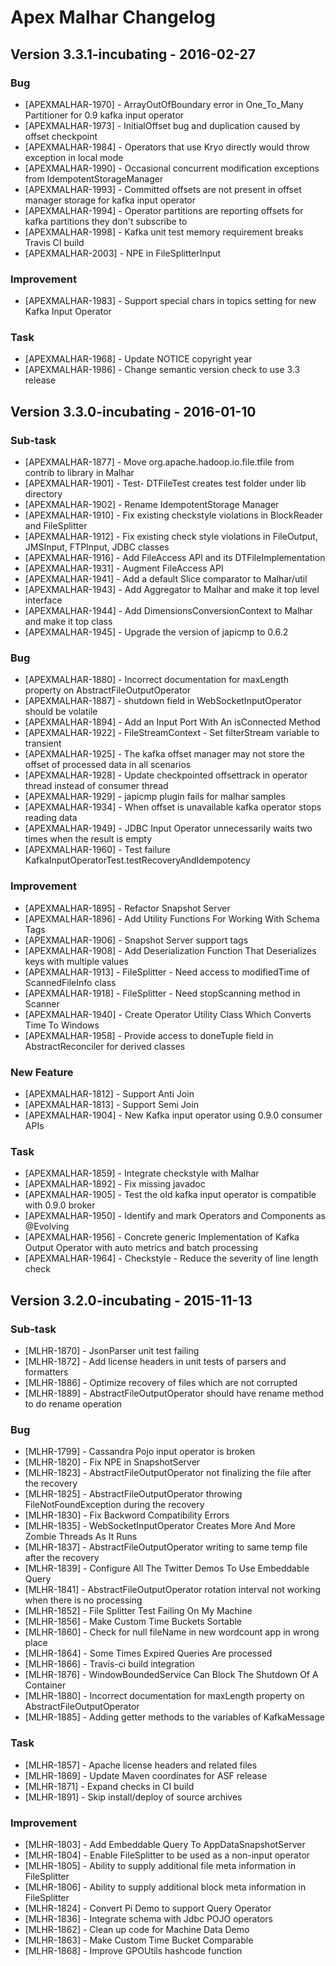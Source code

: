 Apex Malhar Changelog
========================================================================================================================

Version 3.3.1-incubating - 2016-02-27
------------------------------------------------------------------------------------------------------------------------

### Bug
* [APEXMALHAR-1970] - ArrayOutOfBoundary error in One_To_Many Partitioner for 0.9 kafka input operator
* [APEXMALHAR-1973] - InitialOffset bug and duplication caused by offset checkpoint
* [APEXMALHAR-1984] - Operators that use Kryo directly would throw exception in local mode
* [APEXMALHAR-1990] - Occasional concurrent modification exceptions from IdempotentStorageManager
* [APEXMALHAR-1993] - Committed offsets are not present in offset manager storage for kafka input operator
* [APEXMALHAR-1994] - Operator partitions are reporting offsets for kafka partitions they don't subscribe to
* [APEXMALHAR-1998] - Kafka unit test memory requirement breaks Travis CI build
* [APEXMALHAR-2003] - NPE in FileSplitterInput

### Improvement
* [APEXMALHAR-1983] - Support special chars in topics setting for new Kafka Input Operator

### Task
* [APEXMALHAR-1968] - Update NOTICE copyright year
* [APEXMALHAR-1986] - Change semantic version check to use 3.3 release

Version 3.3.0-incubating - 2016-01-10
------------------------------------------------------------------------------------------------------------------------

### Sub-task
* [APEXMALHAR-1877] - Move org.apache.hadoop.io.file.tfile from contrib to library in Malhar
* [APEXMALHAR-1901] - Test- DTFileTest creates test folder under lib directory
* [APEXMALHAR-1902] - Rename IdempotentStorage Manager
* [APEXMALHAR-1910] - Fix existing checkstyle violations in BlockReader and FileSplitter
* [APEXMALHAR-1912] - Fix existing check style violations in FileOutput, JMSInput, FTPInput, JDBC classes
* [APEXMALHAR-1916] - Add FileAccess API and its DTFileImplementation
* [APEXMALHAR-1931] - Augment FileAccess API
* [APEXMALHAR-1941] - Add a default Slice comparator to Malhar/util
* [APEXMALHAR-1943] - Add Aggregator to Malhar and make it top level interface
* [APEXMALHAR-1944] - Add DimensionsConversionContext to Malhar and make it top class
* [APEXMALHAR-1945] - Upgrade the version of japicmp to 0.6.2

### Bug
* [APEXMALHAR-1880] - Incorrect documentation for maxLength property on AbstractFileOutputOperator
* [APEXMALHAR-1887] - shutdown field in WebSocketInputOperator should be volatile
* [APEXMALHAR-1894] - Add an Input Port With An isConnected Method
* [APEXMALHAR-1922] - FileStreamContext - Set filterStream variable to transient
* [APEXMALHAR-1925] - The kafka offset manager may not store the offset of processed data in all scenarios
* [APEXMALHAR-1928] - Update checkpointed offsettrack in operator thread instead of consumer thread
* [APEXMALHAR-1929] - japicmp plugin fails for malhar samples
* [APEXMALHAR-1934] - When offset is unavailable kafka operator stops reading data
* [APEXMALHAR-1949] - JDBC Input Operator unnecessarily waits two times when the result is empty
* [APEXMALHAR-1960] - Test failure KafkaInputOperatorTest.testRecoveryAndIdempotency

### Improvement
* [APEXMALHAR-1895] - Refactor Snapshot Server
* [APEXMALHAR-1896] - Add Utility Functions For Working With Schema Tags
* [APEXMALHAR-1906] - Snapshot Server support tags
* [APEXMALHAR-1908] - Add Deserialization Function That Deserializes keys with multiple values
* [APEXMALHAR-1913] - FileSplitter - Need access to modifiedTime of ScannedFileInfo class
* [APEXMALHAR-1918] - FileSplitter - Need stopScanning method in Scanner
* [APEXMALHAR-1940] - Create Operator Utility Class Which Converts Time To Windows
* [APEXMALHAR-1958] - Provide access to doneTuple field in AbstractReconciler for derived classes

### New Feature
* [APEXMALHAR-1812] - Support Anti Join
* [APEXMALHAR-1813] - Support Semi Join
* [APEXMALHAR-1904] - New Kafka input operator using 0.9.0 consumer APIs

### Task
* [APEXMALHAR-1859] - Integrate checkstyle with Malhar
* [APEXMALHAR-1892] - Fix missing javadoc
* [APEXMALHAR-1905] - Test the old kafka input operator is compatible with 0.9.0 broker
* [APEXMALHAR-1950] - Identify and mark Operators and Components as @Evolving
* [APEXMALHAR-1956] - Concrete generic Implementation of Kafka Output Operator with auto metrics and batch processing
* [APEXMALHAR-1964] - Checkstyle - Reduce the severity of line length check

Version 3.2.0-incubating - 2015-11-13
------------------------------------------------------------------------------------------------------------------------

### Sub-task
* [MLHR-1870] - JsonParser unit test failing
* [MLHR-1872] - Add license headers in unit tests of parsers and formatters
* [MLHR-1886] - Optimize recovery of files which are not corrupted
* [MLHR-1889] - AbstractFileOutputOperator should have rename method to do rename operation

### Bug
* [MLHR-1799] - Cassandra Pojo input operator is broken
* [MLHR-1820] - Fix NPE in SnapshotServer
* [MLHR-1823] - AbstractFileOutputOperator not finalizing the file after the recovery
* [MLHR-1825] - AbstractFileOutputOperator throwing FileNotFoundException during the recovery
* [MLHR-1830] - Fix Backword Compatibility Errors
* [MLHR-1835] - WebSocketInputOperator Creates More And More Zombie Threads As It Runs
* [MLHR-1837] - AbstractFileOutputOperator writing to same temp file after the recovery
* [MLHR-1839] - Configure All The Twitter Demos To Use Embeddable Query
* [MLHR-1841] - AbstractFileOutputOperator rotation interval not working when there is no processing
* [MLHR-1852] - File Splitter Test Failing On My Machine
* [MLHR-1856] - Make Custom Time Buckets Sortable
* [MLHR-1860] - Check for null fileName in new wordcount app in wrong place
* [MLHR-1864] - Some Times Expired Queries Are processed
* [MLHR-1866] - Travis-ci build integration
* [MLHR-1876] - WindowBoundedService Can Block The Shutdown Of A Container
* [MLHR-1880] - Incorrect documentation for maxLength property on AbstractFileOutputOperator
* [MLHR-1885] - Adding getter methods to the variables of KafkaMessage

### Task
* [MLHR-1857] - Apache license headers and related files
* [MLHR-1869] - Update Maven coordinates for ASF release
* [MLHR-1871] - Expand checks in CI build
* [MLHR-1891] - Skip install/deploy of source archives

### Improvement
* [MLHR-1803] - Add Embeddable Query To AppDataSnapshotServer
* [MLHR-1804] - Enable FileSplitter to be used as a non-input operator
* [MLHR-1805] - Ability to supply additional file meta information in FileSplitter
* [MLHR-1806] - Ability to supply additional block meta information in FileSplitter
* [MLHR-1824] - Convert Pi Demo to support Query Operator
* [MLHR-1836] - Integrate schema with Jdbc POJO operators
* [MLHR-1862] - Clean up code for Machine Data Demo
* [MLHR-1863] - Make Custom Time Bucket Comparable
* [MLHR-1868] - Improve GPOUtils hashcode function

